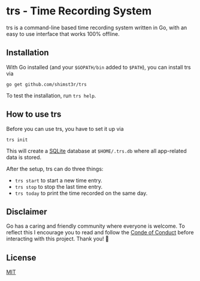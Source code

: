 # trs - Time Recording System

trs is a command-line based time recording system written in Go, with an easy to use interface that works 100% offline.

## Installation

With Go installed (and your `$GOPATH/bin` added to `$PATH`), you can install trs via

```shell
go get github.com/shimst3r/trs
```

To test the installation, run `trs help`.

## How to use trs

Before you can use trs, you have to set it up via

```shell
trs init
```

This will create a [SQLite](https://sqlite.org/index.html) database at `$HOME/.trs.db` where all app-related data is stored.

After the setup, trs can do three things:

- `trs start` to start a new time entry.
- `trs stop` to stop the last time entry.
- `trs today` to print the time recorded on the same day.

## Disclaimer

Go has a caring and friendly community where everyone is welcome. To reflect this I encourage you to read and follow the [Conde of Conduct](https://www.gophercon.com/page/1475132/code-of-conduct) before interacting with this project. Thank you! 🤗 

## License

[MIT](./LICENSE)